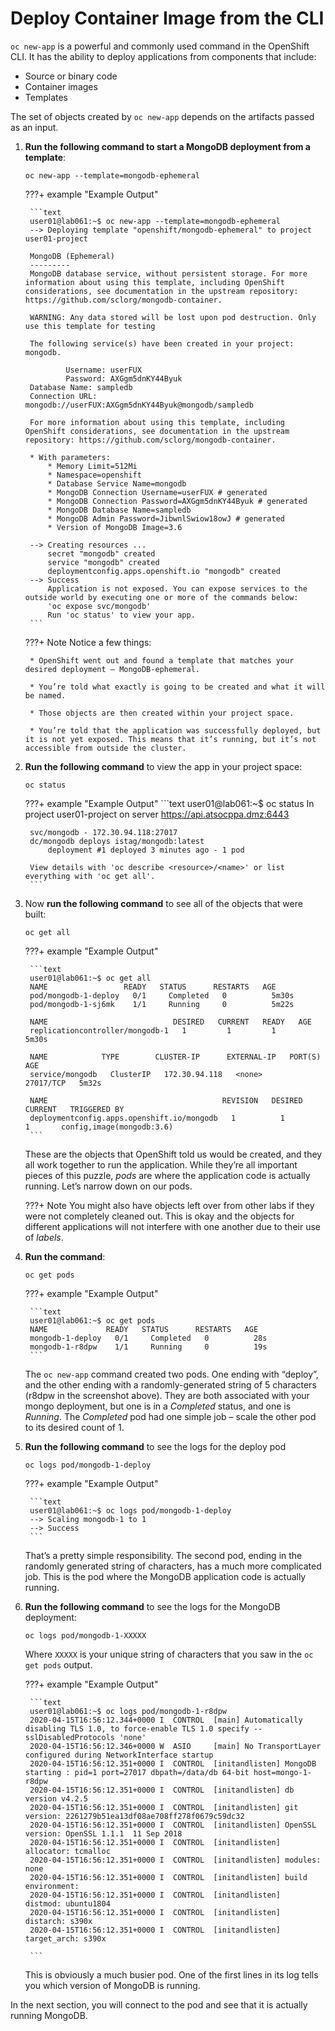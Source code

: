 # Deploy Container Image from the CLI

`oc new-app` is a powerful and commonly used command in the OpenShift CLI. It has the ability to deploy applications from components that include:

* Source or binary code
* Container images
* Templates

The set of objects created by `oc new-app` depends on the artifacts passed as an input.

1. **Run the following command to start a MongoDB deployment from a template**:

    ```console
    oc new-app --template=mongodb-ephemeral
    ```

    ???+ example "Example Output"

        ```text
        user01@lab061:~$ oc new-app --template=mongodb-ephemeral
        --> Deploying template "openshift/mongodb-ephemeral" to project user01-project

        MongoDB (Ephemeral)
        ---------
        MongoDB database service, without persistent storage. For more information about using this template, including OpenShift considerations, see documentation in the upstream repository: https://github.com/sclorg/mongodb-container.
        
        WARNING: Any data stored will be lost upon pod destruction. Only use this template for testing

        The following service(s) have been created in your project: mongodb.
        
                Username: userFUX
                Password: AXGgm5dnKY44Byuk
        Database Name: sampledb
        Connection URL: mongodb://userFUX:AXGgm5dnKY44Byuk@mongodb/sampledb
        
        For more information about using this template, including OpenShift considerations, see documentation in the upstream repository: https://github.com/sclorg/mongodb-container.

        * With parameters:
            * Memory Limit=512Mi
            * Namespace=openshift
            * Database Service Name=mongodb
            * MongoDB Connection Username=userFUX # generated
            * MongoDB Connection Password=AXGgm5dnKY44Byuk # generated
            * MongoDB Database Name=sampledb
            * MongoDB Admin Password=JibwnlSwiow18owJ # generated
            * Version of MongoDB Image=3.6

        --> Creating resources ...
            secret "mongodb" created
            service "mongodb" created
            deploymentconfig.apps.openshift.io "mongodb" created
        --> Success
            Application is not exposed. You can expose services to the outside world by executing one or more of the commands below:
            'oc expose svc/mongodb' 
            Run 'oc status' to view your app.
        ```
    ???+ Note
        Notice a few things:

        * OpenShift went out and found a template that matches your desired deployment – MongoDB-ephemeral.

        * You’re told what exactly is going to be created and what it will be named.

        * Those objects are then created within your project space.

        * You’re told that the application was successfully deployed, but it is not yet exposed. This means that it’s running, but it’s not accessible from outside the cluster.

1. **Run the following command** to view the app in your project space:

    ```text
    oc status
    ```

    ???+ example "Example Output"
        ```text
        user01@lab061:~$ oc status
        In project user01-project on server https://api.atsocppa.dmz:6443

        svc/mongodb - 172.30.94.118:27017
        dc/mongodb deploys istag/mongodb:latest 
            deployment #1 deployed 3 minutes ago - 1 pod

        View details with 'oc describe <resource>/<name>' or list everything with 'oc get all'.
        ```
1. Now **run the following command** to see all of the objects that were built:

    ```text
    oc get all
    ```

    ???+ example "Example Output"

        ```text
        user01@lab061:~$ oc get all
        NAME                 READY   STATUS      RESTARTS   AGE
        pod/mongodb-1-deploy   0/1     Completed   0          5m30s
        pod/mongodb-1-sj6mk    1/1     Running     0          5m22s

        NAME                            DESIRED   CURRENT   READY   AGE
        replicationcontroller/mongodb-1   1         1         1       5m30s

        NAME            TYPE        CLUSTER-IP      EXTERNAL-IP   PORT(S)     AGE
        service/mongodb   ClusterIP   172.30.94.118   <none>        27017/TCP   5m32s

        NAME                                       REVISION   DESIRED   CURRENT   TRIGGERED BY
        deploymentconfig.apps.openshift.io/mongodb   1          1         1       config,image(mongodb:3.6)
        ```

    These are the objects that OpenShift told us would be created, and they all work together to run the application. While they’re all important pieces of this puzzle, *pods* are where the application code is actually running. Let’s narrow down on our pods.

    ???+ Note
        You might also have objects left over from other labs if they were not completely cleaned out. This is okay and the objects for different applications will not interfere with one another due to their use of *labels*.

1. **Run the command**:

    ```text
    oc get pods
    ```

    ???+ example "Example Output"

        ```text
        user01@lab061:~$ oc get pods
        NAME             READY   STATUS      RESTARTS   AGE
        mongodb-1-deploy   0/1     Completed   0          28s
        mongodb-1-r8dpw    1/1     Running     0          19s
        ```

    The `oc new-app` command created two pods. One ending with “deploy”, and the other ending with a randomly-generated string of 5 characters (r8dpw in the screenshot above). They are both associated with your mongo deployment, but one is in a *Completed* status, and one is *Running*. The *Completed* pod had one simple job – scale the other pod to its desired count of 1.

1. **Run the following command** to see the logs for the deploy pod

    ```text
    oc logs pod/mongodb-1-deploy
    ```

    ???+ example "Example Output"

        ```text
        user01@lab061:~$ oc logs pod/mongodb-1-deploy
        --> Scaling mongodb-1 to 1
        --> Success
        ```

    That’s a pretty simple responsibility. The second pod, ending in the randomly generated string of characters, has a much more complicated job. This is the pod where the MongoDB application code is actually running.

1. **Run the following command** to see the logs for the MongoDB deployment:

    ```text
    oc logs pod/mongodb-1-XXXXX
    ```

    Where `XXXXX` is your unique string of characters that you saw in the `oc get pods` output.

    ???+ example "Example Output"

        ```text
        user01@lab061:~$ oc logs pod/mongodb-1-r8dpw
        2020-04-15T16:56:12.344+0000 I  CONTROL  [main] Automatically disabling TLS 1.0, to force-enable TLS 1.0 specify --sslDisabledProtocols 'none'
        2020-04-15T16:56:12.346+0000 W  ASIO     [main] No TransportLayer configured during NetworkInterface startup
        2020-04-15T16:56:12.351+0000 I  CONTROL  [initandlisten] MongoDB starting : pid=1 port=27017 dbpath=/data/db 64-bit host=mongo-1-r8dpw
        2020-04-15T16:56:12.351+0000 I  CONTROL  [initandlisten] db version v4.2.5
        2020-04-15T16:56:12.351+0000 I  CONTROL  [initandlisten] git version: 2261279b51ea13df08ae708ff278f0679c59dc32
        2020-04-15T16:56:12.351+0000 I  CONTROL  [initandlisten] OpenSSL version: OpenSSL 1.1.1  11 Sep 2018
        2020-04-15T16:56:12.351+0000 I  CONTROL  [initandlisten] allocator: tcmalloc
        2020-04-15T16:56:12.351+0000 I  CONTROL  [initandlisten] modules: none
        2020-04-15T16:56:12.351+0000 I  CONTROL  [initandlisten] build environment:
        2020-04-15T16:56:12.351+0000 I  CONTROL  [initandlisten]     distmod: ubuntu1804
        2020-04-15T16:56:12.351+0000 I  CONTROL  [initandlisten]     distarch: s390x
        2020-04-15T16:56:12.351+0000 I  CONTROL  [initandlisten]     target_arch: s390x

        ```

    This is obviously a much busier pod. One of the first lines in its log tells you which version of MongoDB is running.

In the next section, you will connect to the pod and see that it is actually running MongoDB.

